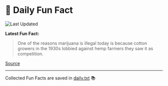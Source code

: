 # 🌟 Daily Fun Fact

![Last Updated](https://img.shields.io/badge/Last_Updated-2025_08_29-blue?style=flat-square)

**Latest Fun Fact:**

> One of the reasons marijuana is illegal today is because cotton growers in the 1930s lobbied against hemp farmers they saw it as competition.

[Source](http://www.djtech.net/humor/useless_facts.htm)

---

Collected Fun Facts are saved in [daily.txt](daily.txt) 📚
